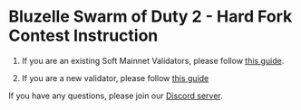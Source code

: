 # Bluzelle Swarm of Duty 2 - Hard Fork Contest Instruction

1. If you are an existing Soft Mainnet Validators, please follow [this guide](NetworkUpgradeInstructions/NetworkUpgradeInstructions.md).

2. If you are a new validator, please follow [this guide](public-validator-+-sentry/buildvalidatorsentry.md)

If you have any questions, please join our [Discord server](https://discord.gg/KRhcKE6qS6).
